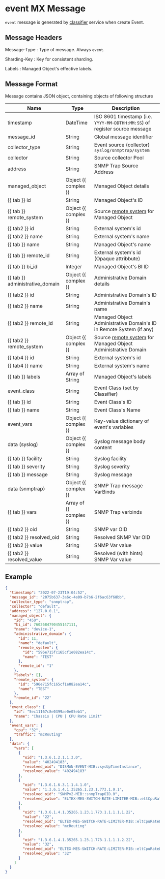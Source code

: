 # event MX Message

`event` message is generated by [classifier](../services-reference/classifier.md)
service when create Event.

## Message Headers

Message-Type
: Type of message. Always `event`.

Sharding-Key
: Key for consistent sharding.

Labels
: Managed Object's effective labels.

## Message Format

Message contains JSON object, containing objects of following structure

| Name                            | Type                   | Description                                                                                         |
| ------------------------------- | ---------------------- | --------------------------------------------------------------------------------------------------- |
| timestamp                       | DateTime               | ISO 8601 timestamp (i.e. `YYYY-MM-DDTHH:MM:SS`) of register source message                          |
| message_id                      | String                 | Global message identifier                                                                           |
| collector_type                  | String                 | Event source (collector) `syslog/snmptrap/system`                                                   |
| collector                       | String                 | Source collector Pool                                                                               |
| address                         | String                 | SNMP Trap Source Address                                                                            |
| managed_object                  | Object {{ complex }}   | Managed Object details                                                                              |
| {{ tab }} id                    | String                 | Managed Object's ID                                                                                 |
| {{ tab }} remote_system         | Object {{ complex }}   | Source [remote system](../concepts/remote-system/index.md) for Managed Object                       |
| {{ tab2 }} id                   | String                 | External system's id                                                                                |
| {{ tab2 }} name                 | String                 | External system's name                                                                              |
| {{ tab }} name                  | String                 | Managed Object's name                                                                               |
| {{ tab }} remote_id             | String                 | External system's id (Opaque attribbute)                                                            |
| {{ tab }} bi_id                 | Integer                | Managed Object's BI ID                                                                              |
| {{ tab }} administrative_domain | Object {{ complex }}   | Administrative Domain details                                                                       |
| {{ tab2 }} id                   | String                 | Administrative Domain's ID                                                                          |
| {{ tab2 }} name                 | String                 | Administrative Domain's name                                                                        |
| {{ tab2 }} remote_id            | String                 | Managed Object Administrative Domain's ID in Remote System (if any)                                 |
| {{ tab2 }} remote_system        | Object {{ complex }}   | Source [remote system](../concepts/remote-system/index.md) for Managed Object Administrative Domain |
| {{ tab4 }} id                   | String                 | External system's id                                                                                |
| {{ tab4 }} name                 | String                 | External system's name                                                                              |
| {{ tab }} labels                | Array of String        | Managed Object's labels                                                                             |
| event_class                     | String                 | Event Class (set by Classifier)                                                                     |
| {{ tab }} id                    | String                 | Event Class's ID                                                                                    |
| {{ tab }} name                  | String                 | Event Class's Name                                                                                  |
| event_vars                      | Object {{ complex }}   | Key-value dictionary of event's variables                                                           |
| data (syslog)                   | Object {{ complex }}   | Syslog message body content                                                                         |
| {{ tab }} facility              | String                 | Syslog facility                                                                                     |
| {{ tab }} severity              | String                 | Syslog severity                                                                                     |
| {{ tab }} message               | String                 | Syslog message                                                                                      |
| data (snmptrap)                 | Object {{ complex }}   | SNMP Trap message VarBinds                                                                          |
| {{ tab }} vars                  | Array of {{ complex }} | SNMP Trap varbinds                                                                                  |
| {{ tab2 }} oid                  | String                 | SNMP var OID                                                                                        |
| {{ tab2 }} resolved_oid         | String                 | Resolved SNMP Var OID                                                                               |
| {{ tab2 }} value                | String                 | SNMP Var value                                                                                      |
| {{ tab2 }} resolved_value       | String                 | Resolved (with hints) SNMP Var value                                                                |


## Example

```json
{
  "timestamp": "2022-07-23T19:04:52",
  "message_id": "2075b637-3a6c-4e09-b7b6-2f6ac63f68bb",
  "collector_type": "snmptrap",
  "collector": "default",
  "address": "127.0.0.1",
  "managed_object": {
    "id": "450",
    "bi_id": 7602684790455147111,
    "name": "device-1",
    "administrative_domain": {
      "id": 11,
      "name": "default",
      "remote_system": {
        "id": "596e715fc165cf1e082ea14c",
        "name": "TEST"
      },
      "remote_id": "1"
    },
    "labels": [],
    "remote_system": {
      "id": "596e715fc165cf1e082ea14c",
      "name": "TEST"
    },
    "remote_id": "22"
  },
  "event_class": {
    "id": "5ec11167c8e0399ae0e05eb1",
    "name": "Chassis | CPU | CPU Rate Limit"
  },
  "event_vars": {
    "cpu": "32",
    "traffic": "mcRouting"
  },
  "data": {
    "vars": [
      {
        "oid": "1.3.6.1.2.1.1.3.0",
        "value": "402494183",
        "resolved_oid": "DISMAN-EVENT-MIB::sysUpTimeInstance",
        "resolved_value": "402494183"
      },
      {
        "oid": "1.3.6.1.6.3.1.1.4.1.0",
        "value": "1.3.6.1.4.1.35265.1.23.1.773.1.0.1",
        "resolved_oid": "SNMPv2-MIB::snmpTrapOID.0",
        "resolved_value": "ELTEX-MES-SWITCH-RATE-LIMITER-MIB::eltCpuRateLimiterTrap"
      },
      {
        "oid": "1.3.6.1.4.1.35265.1.23.1.773.1.1.1.1.1.22",
        "value": "22",
        "resolved_oid": "ELTEX-MES-SWITCH-RATE-LIMITER-MIB::eltCpuRateLimiterIndex.22",
        "resolved_value": "mcRouting"
      },
      {
        "oid": "1.3.6.1.4.1.35265.1.23.1.773.1.1.1.1.2.22",
        "value": "32",
        "resolved_oid": "ELTEX-MES-SWITCH-RATE-LIMITER-MIB::eltCpuRateLimiterValue.22",
        "resolved_value": "32"
      }
    ]
  }
}
```